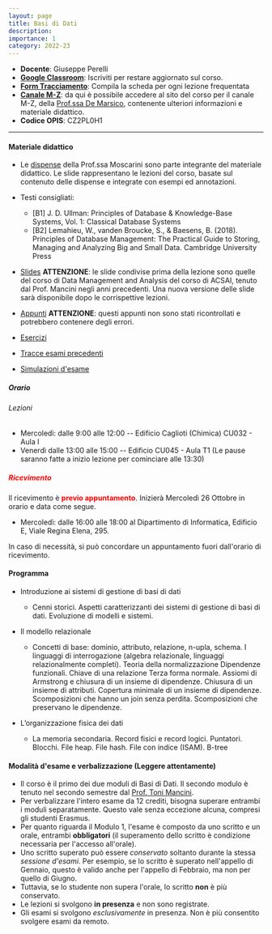 ```yaml
---
layout: page
title: Basi di Dati
description:
importance: 1
category: 2022-23
---
```


 - **Docente**: Giuseppe Perelli
 - **[Google Classroom](https://classroom.google.com/c/NTI2MzczNjQ2NzQw?cjc=o37fjh7)**: Iscriviti per restare aggiornato sul corso.
 - **[Form Tracciamento](https://docs.google.com/forms/d/e/1FAIpQLSc9hLH7yRV32YVDnKKDySd8lfRmfnUtDHOypE6gwQPYv8cBZA/viewform)**: Compila la scheda per ogni lezione frequentata
 - **[Canale M-Z](https://sites.google.com/a/di.uniroma1.it/basidati-modulo1-mz/home-page)**: da qui è possibile accedere al sito del corso per il canale M-Z, della [Prof.ssa De Marsico](https://sites.google.com/a/di.uniroma1.it/maria-de-marsico/), contenente ulteriori informazioni e materiale didattico.
 - **Codice OPIS**: CZ2PL0H1
 
------

#### Materiale didattico
- Le [dispense](https://drive.google.com/drive/folders/1UrkpkqsKYDZc0lVb6J7dihBmiNj6NAxf?usp=sharing) della Prof.ssa Moscarini sono parte integrante del materiale didattico.
Le slide rappresentano le lezioni del corso, basate sul contenuto delle dispense e integrate con esempi ed annotazioni. 

- Testi consigliati:
  - [B1] J. D. Ullman: Principles of Database & Knowledge-Base Systems, Vol. 1: Classical Database Systems
  - [B2] Lemahieu, W., vanden Broucke, S., & Baesens, B. (2018). Principles of Database Management: The Practical Guide to Storing, Managing and Analyzing Big and Small Data. Cambridge University Press

- [Slides](https://drive.google.com/drive/folders/1w_x8EK4SN6WiPuuDG8XtrqjxfVCga3f9?usp=sharing) **ATTENZIONE**: le slide condivise prima della lezione sono quelle del corso di Data Management and Analysis del corso di ACSAI, tenuto dal Prof. Mancini negli anni precedenti. Una nuova versione delle slide sarà disponibile dopo le corrispettive lezioni.
- [Appunti](https://drive.google.com/drive/folders/12YOdTpneBSp8hhmSqzJwPvkqhAgsVBSE?usp=sharing) **ATTENZIONE**: questi appunti non sono stati ricontrollati e potrebbero contenere degli errori.
- [Esercizi](https://drive.google.com/drive/folders/1QOCK7AH_EAsXF9O8VkjT857pkg91c1q6?usp=sharing)
- [Tracce esami precedenti](https://drive.google.com/drive/folders/1oM1vfoahHk9_7yUsAkjScHhQ43AUx-8T?usp=sharing)
- [Simulazioni d'esame](https://drive.google.com/drive/folders/1pS9mx_8nD_AJ3J4s7EcgOYSkfVucxWcm?usp=sharing)

##### **Orario**

###### Lezioni

- Mercoledì: dalle 9:00 alle 12:00 -- Edificio Caglioti (Chimica) CU032 - Aula I
- Venerdì dalle 13:00 alle 15:00 -- Edificio CU045 - Aula T1 (Le pause saranno fatte a inizio lezione per cominciare alle 13:30)

##### **<span style="color:red"> Ricevimento </span>**

Il ricevimento è **<span style="color:red">previo appuntamento</span>**. Inizierà Mercoledì 26 Ottobre in orario e data come segue. 

- Mercoledì: dalle 16:00 alle 18:00 al Dipartimento di Informatica, Edificio E, Viale Regina Elena, 295.

In caso di necessità, si può concordare un appuntamento fuori dall'orario di ricevimento.
 
#### Programma

- Introduzione ai sistemi di gestione di basi di dati
  - Cenni storici. Aspetti caratterizzanti dei sistemi di gestione di basi di dati. Evoluzione di modelli e sistemi.

- Il modello relazionale
  - Concetti di base: dominio, attributo, relazione, n-upla, schema. I linguaggi di interrogazione (algebra relazionale, linguaggi relazionalmente completi). Teoria della normalizzazione Dipendenze funzionali. Chiave di una relazione Terza forma normale. Assiomi di Armstrong e chiusura di un insieme di dipendenze. Chiusura di un insieme di attributi. Copertura minimale di un insieme di dipendenze. Scomposizioni che hanno un join senza perdita. Scomposizioni che preservano le dipendenze.
- L’organizzazione fisica dei dati
  - La memoria secondaria. Record fisici e record logici. Puntatori. Blocchi. File heap. File hash. File con indice (ISAM). B-tree


#### Modalità d'esame e verbalizzazione (**Leggere attentamente**)
- Il corso è il primo dei due moduli di Basi di Dati. Il secondo modulo è tenuto nel secondo semestre dal [Prof. Toni Mancini](http://tmancini.di.uniroma1.it/index.php).
- Per verbalizzare l'intero esame da 12 crediti, bisogna superare entrambi i moduli separatamente. Questo vale senza eccezione alcuna, compresi gli studenti Erasmus.
- Per quanto riguarda il Modulo 1, l'esame è composto da uno scritto e un orale, entrambi **obbligatori** (il superamento dello scritto è condizione necessaria per l'accesso all'orale).
- Uno scritto superato può essere *conservato* soltanto durante la stessa *sessione d'esami*. Per esempio, se lo scritto è superato nell'appello di Gennaio, questo è valido anche per l'appello di Febbraio, ma non per quello di Giugno.
- Tuttavia, se lo studente non supera l'orale, lo scritto **non** è più conservato.
- Le lezioni si svolgono **in presenza** e non sono registrate.
- Gli esami si svolgono *esclusivamente* in presenza. Non è più consentito svolgere esami da remoto.
